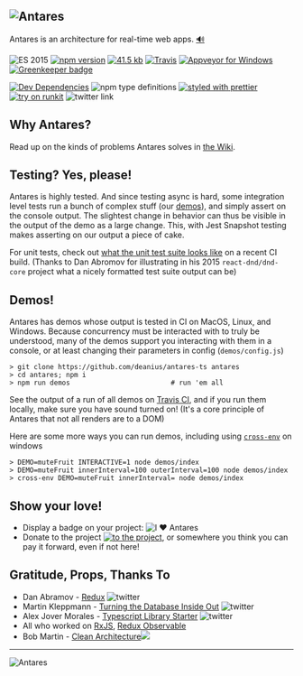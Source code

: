 ![Antares](http://www.deanius.com/AntaresLogo.png)
---

Antares is an architecture for real-time web apps. <a href="https://s3.amazonaws.com/www.deanius.com/antares-tag.m4a" target="_blank">🔊</a>

![ES 2015](https://img.shields.io/badge/ES-2015-brightgreen.svg)
[![npm version](https://badge.fury.io/js/antares-protocol.svg)](https://badge.fury.io/js/antares-protocol)
[![41.5 kb](https://img.shields.io/badge/gzip%20size-41.5%20kB-brightgreen.svg)](https://www.npmjs.com/package/antares-protocol)
[![Travis](https://img.shields.io/travis/deanius/antares-ts.svg)](https://travis-ci.org/deanius/antares-ts)
[![Appveyor for Windows](https://ci.appveyor.com/api/projects/status/udjy5549kiy5sk4a/branch/master?svg=true)](https://ci.appveyor.com/project/deanius/antares-ts/branch/master)
[![Greenkeeper badge](https://badges.greenkeeper.io/deanius/antares-ts.svg)](https://greenkeeper.io/)

[![Dev Dependencies](https://david-dm.org/deanius/antares-ts/dev-status.svg)](https://david-dm.org/deanius/antares-ts?type=dev)
![npm type definitions](https://img.shields.io/npm/types/chalk.svg)
[![styled with prettier](https://img.shields.io/badge/styled_with-prettier-ff69b4.svg)](https://github.com/prettier/prettier)
[![try on runkit](https://badge.runkitcdn.com/antares-protocol.svg)](https://npm.runkit.com/antares-protocol)
![twitter link](https://img.shields.io/badge/twitter-@deaniusaur-55acee.svg)

## Why Antares?

Read up on the kinds of problems Antares solves in [the Wiki](https://github.com/deanius/antares-ts/wiki/Antares-Background).

## Testing? Yes, please!

Antares is highly tested. And since testing async is hard, some integration level tests run a bunch of complex stuff (our [demos](#demos)), and simply assert on the console output. The slightest change in behavior can thus be visible in the output of the demo as a large change. This, with Jest Snapshot testing makes asserting on our output a piece of cake.

For unit tests, check out [what the unit test suite looks like](https://travis-ci.org/deanius/antares-ts/jobs/403257425#L139) on a recent CI build. (Thanks to Dan Abromov for illustrating in his 2015 `react-dnd/dnd-core` project what a nicely formatted test suite output can be)

## Demos!

Antares has demos whose output is tested in CI on MacOS, Linux, and Windows. Because concurrency must be interacted with to truly be understood, many of the demos support you interacting with them in a console, or at least changing their parameters in config (`demos/config.js`)

```
> git clone https://github.com/deanius/antares-ts antares
> cd antares; npm i 
> npm run demos                         # run 'em all
```
See the output of a run of all demos on [Travis CI](https://travis-ci.org/deanius/antares-ts/jobs/402981544#L681), and if you run them locally, make sure you have sound turned on! (It's a core principle of Antares that not all renders are to a DOM)

Here are some more ways you can run demos, including using [`cross-env`](https://www.npmjs.com/package/cross-env) on windows

```
> DEMO=muteFruit INTERACTIVE=1 node demos/index
> DEMO=muteFruit innerInterval=100 outerInterval=100 node demos/index
> cross-env DEMO=muteFruit innerInterval= node demos/index
```

## Show your love!

* Display a badge on your project: ![I ♥️ Antares](https://img.shields.io/badge/built--with-antares-blue.svg)
* Donate to the project [![to the project](https://img.shields.io/badge/donate-paypal-blue.svg)](https://paypal.me/deanius), or somewhere you think you can pay it forward, even if not here!

## Gratitude, Props, Thanks To

* Dan Abramov - [Redux](https://redux.js.org) ![twitter](https://img.shields.io/badge/twitter-@dan_abramov-55acee.svg)
* Martin Kleppmann - [Turning the Database Inside Out](https://www.confluent.io/blog/turning-the-database-inside-out-with-apache-samza/) ![twitter](https://img.shields.io/badge/twitter-@martinkl-55acee.svg)
* Alex Jover Morales - [Typescript Library Starter](https://github.com/alexjoverm/typescript-library-starter) ![twitter](https://img.shields.io/badge/twitter-@alexjoverm-55acee.svg)
* All who worked on [RxJS](https://github.com/ReactiveX/rxjs), [Redux Observable](https://redux-observable.js.org/)
* Bob Martin - [Clean Architecture](https://8thlight.com/blog/uncle-bob/2012/08/13/the-clean-architecture.html)<img src="https://8thlight.com/blog/assets/posts/2012-08-13-the-clean-architecture/CleanArchitecture-8d1fe066e8f7fa9c7d8e84c1a6b0e2b74b2c670ff8052828f4a7e73fcbbc698c.jpg"/>

---
![Antares](http://www.deanius.com/AntaresLogo.png)
